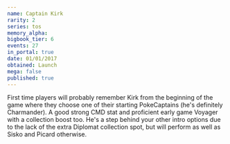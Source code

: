 ```yaml
---
name: Captain Kirk
rarity: 2
series: tos
memory_alpha:
bigbook_tier: 6
events: 27
in_portal: true
date: 01/01/2017
obtained: Launch
mega: false
published: true
---
```


First time players will probably remember Kirk from the beginning of the game where they choose one of their starting PokeCaptains (he's definitely Charmander). A good strong CMD stat and proficient early game Voyager with a collection boost too. He's a step behind your other intro options due to the lack of the extra Diplomat collection spot, but will perform as well as Sisko and Picard otherwise.
